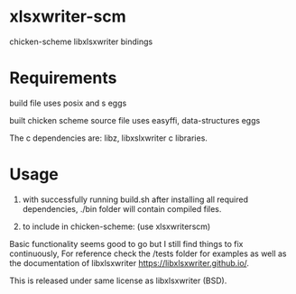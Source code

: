 # xlsxwriter-scm
chicken-scheme libxlsxwriter bindings

# Requirements
build file uses posix and s eggs

built chicken scheme source file uses easyffi, data-structures eggs


The c dependencies are: libz, libxslxwriter c libraries.


# Usage
1) with successfully running build.sh after installing all required dependencies, ./bin folder will contain compiled files. 

2) to include in chicken-scheme: (use xlsxwriterscm)

Basic functionality seems good to go but I still find things to fix continuously, For reference check the /tests folder for examples as well as the documentation of libxlsxwriter https://libxlsxwriter.github.io/.

This is released under same license as libxlsxwriter (BSD).

